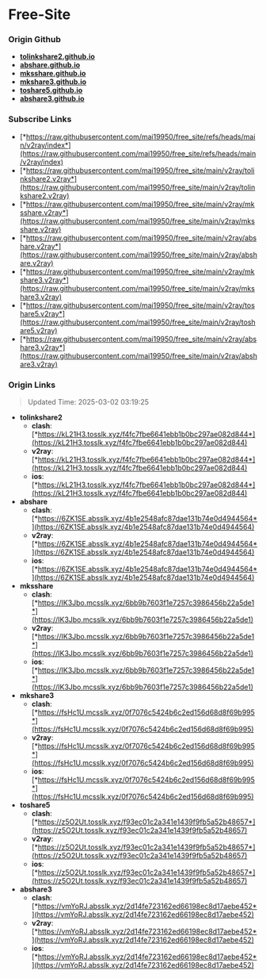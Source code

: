 # Free-Site

### Origin Github

- [**tolinkshare2.github.io**](https://github.com/tolinkshare2/tolinkshare2.github.io)
- [**abshare.github.io**](https://github.com/abshare/abshare.github.io)
- [**mksshare.github.io**](https://github.com/mksshare/mksshare.github.io)
- [**mkshare3.github.io**](https://github.com/mkshare3/mkshare3.github.io)
- [**toshare5.github.io**](https://github.com/toshare5/toshare5.github.io)
- [**abshare3.github.io**](https://github.com/abshare3/abshare3.github.io)

### Subscribe Links

- [*https://raw.githubusercontent.com/mai19950/free_site/refs/heads/main/v2ray/index*](https://raw.githubusercontent.com/mai19950/free_site/refs/heads/main/v2ray/index)
- [*https://raw.githubusercontent.com/mai19950/free_site/main/v2ray/tolinkshare2.v2ray*](https://raw.githubusercontent.com/mai19950/free_site/main/v2ray/tolinkshare2.v2ray)
- [*https://raw.githubusercontent.com/mai19950/free_site/main/v2ray/mksshare.v2ray*](https://raw.githubusercontent.com/mai19950/free_site/main/v2ray/mksshare.v2ray)
- [*https://raw.githubusercontent.com/mai19950/free_site/main/v2ray/abshare.v2ray*](https://raw.githubusercontent.com/mai19950/free_site/main/v2ray/abshare.v2ray)
- [*https://raw.githubusercontent.com/mai19950/free_site/main/v2ray/mkshare3.v2ray*](https://raw.githubusercontent.com/mai19950/free_site/main/v2ray/mkshare3.v2ray)
- [*https://raw.githubusercontent.com/mai19950/free_site/main/v2ray/toshare5.v2ray*](https://raw.githubusercontent.com/mai19950/free_site/main/v2ray/toshare5.v2ray)
- [*https://raw.githubusercontent.com/mai19950/free_site/main/v2ray/abshare3.v2ray*](https://raw.githubusercontent.com/mai19950/free_site/main/v2ray/abshare3.v2ray)

### Origin Links

> Updated Time: 2025-03-02 03:19:25

- **tolinkshare2**
  - **clash**: [*https://kL21H3.tosslk.xyz/f4fc7fbe6641ebb1b0bc297ae082d844*](https://kL21H3.tosslk.xyz/f4fc7fbe6641ebb1b0bc297ae082d844)
  - **v2ray**: [*https://kL21H3.tosslk.xyz/f4fc7fbe6641ebb1b0bc297ae082d844*](https://kL21H3.tosslk.xyz/f4fc7fbe6641ebb1b0bc297ae082d844)
  - **ios**: [*https://kL21H3.tosslk.xyz/f4fc7fbe6641ebb1b0bc297ae082d844*](https://kL21H3.tosslk.xyz/f4fc7fbe6641ebb1b0bc297ae082d844)
- **abshare**
  - **clash**: [*https://6ZK1SE.absslk.xyz/4b1e2548afc87dae131b74e0d4944564*](https://6ZK1SE.absslk.xyz/4b1e2548afc87dae131b74e0d4944564)
  - **v2ray**: [*https://6ZK1SE.absslk.xyz/4b1e2548afc87dae131b74e0d4944564*](https://6ZK1SE.absslk.xyz/4b1e2548afc87dae131b74e0d4944564)
  - **ios**: [*https://6ZK1SE.absslk.xyz/4b1e2548afc87dae131b74e0d4944564*](https://6ZK1SE.absslk.xyz/4b1e2548afc87dae131b74e0d4944564)
- **mksshare**
  - **clash**: [*https://IK3Jbo.mcsslk.xyz/6bb9b7603f1e7257c3986456b22a5de1*](https://IK3Jbo.mcsslk.xyz/6bb9b7603f1e7257c3986456b22a5de1)
  - **v2ray**: [*https://IK3Jbo.mcsslk.xyz/6bb9b7603f1e7257c3986456b22a5de1*](https://IK3Jbo.mcsslk.xyz/6bb9b7603f1e7257c3986456b22a5de1)
  - **ios**: [*https://IK3Jbo.mcsslk.xyz/6bb9b7603f1e7257c3986456b22a5de1*](https://IK3Jbo.mcsslk.xyz/6bb9b7603f1e7257c3986456b22a5de1)
- **mkshare3**
  - **clash**: [*https://fsHc1U.mcsslk.xyz/0f7076c5424b6c2ed156d68d8f69b995*](https://fsHc1U.mcsslk.xyz/0f7076c5424b6c2ed156d68d8f69b995)
  - **v2ray**: [*https://fsHc1U.mcsslk.xyz/0f7076c5424b6c2ed156d68d8f69b995*](https://fsHc1U.mcsslk.xyz/0f7076c5424b6c2ed156d68d8f69b995)
  - **ios**: [*https://fsHc1U.mcsslk.xyz/0f7076c5424b6c2ed156d68d8f69b995*](https://fsHc1U.mcsslk.xyz/0f7076c5424b6c2ed156d68d8f69b995)
- **toshare5**
  - **clash**: [*https://z5O2Ut.tosslk.xyz/f93ec01c2a341e1439f9fb5a52b48657*](https://z5O2Ut.tosslk.xyz/f93ec01c2a341e1439f9fb5a52b48657)
  - **v2ray**: [*https://z5O2Ut.tosslk.xyz/f93ec01c2a341e1439f9fb5a52b48657*](https://z5O2Ut.tosslk.xyz/f93ec01c2a341e1439f9fb5a52b48657)
  - **ios**: [*https://z5O2Ut.tosslk.xyz/f93ec01c2a341e1439f9fb5a52b48657*](https://z5O2Ut.tosslk.xyz/f93ec01c2a341e1439f9fb5a52b48657)
- **abshare3**
  - **clash**: [*https://vmYoRJ.absslk.xyz/2d14fe723162ed66198ec8d17aebe452*](https://vmYoRJ.absslk.xyz/2d14fe723162ed66198ec8d17aebe452)
  - **v2ray**: [*https://vmYoRJ.absslk.xyz/2d14fe723162ed66198ec8d17aebe452*](https://vmYoRJ.absslk.xyz/2d14fe723162ed66198ec8d17aebe452)
  - **ios**: [*https://vmYoRJ.absslk.xyz/2d14fe723162ed66198ec8d17aebe452*](https://vmYoRJ.absslk.xyz/2d14fe723162ed66198ec8d17aebe452)
